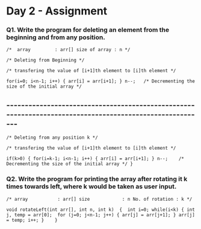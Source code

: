# Day 2 - Assignment

### Q1. Write the program for deleting an element from the beginning and from any position.

`/* 
	array         : arr[]
    size of array : n
*/`

`/* Deleting from Beginning */`

`/* transfering the value of [i+1]th element to [i]th element */`


`for(i=0; i<n-1; i++)
 {
    arr[i] = arr[i+1];
 }
 n--;   /* Decrementing the size of the initial array */`

## ---------------------------------------------------------------------------------------------------------

`/* Deleting from any position k */`

`/* transfering the value of [i+1]th element to [i]th element */`


`if(k>0)
 {
    for(i=k-1; i<n-1; i++)
    {
        arr[i] = arr[i+1];
	}
	n--;    /* Decrementing the size of the initial array */
 }`


### Q2. Write the program for printing the array after rotating it k times towards left, where k would be taken as user input.



`/*
    array           : arr[]
    size            : n
    No. of rotation : k
*/`

`void rotateLeft(int arr[], int n, int k) 
 { 
    int i=0;
    while(i<k)
    {
        int j, temp = arr[0]; 
        for (j=0; j<n-1; j++)
        {
            arr[j] = arr[j+1];
        }
        arr[j] = temp;
        i++;
    }   
 }`


```python

```
